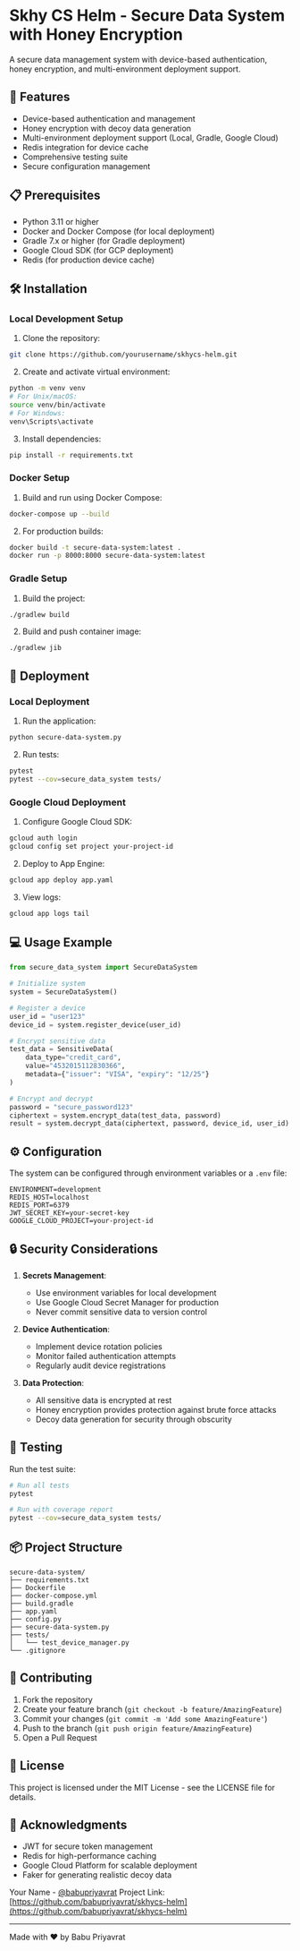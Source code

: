 #  Skhy CS  Helm - Secure Data System with Honey Encryption


A secure data management system with device-based authentication, honey encryption, and multi-environment deployment support.

## 🔑 Features

- Device-based authentication and management
- Honey encryption with decoy data generation
- Multi-environment deployment support (Local, Gradle, Google Cloud)
- Redis integration for device cache
- Comprehensive testing suite
- Secure configuration management

## 📋 Prerequisites

- Python 3.11 or higher
- Docker and Docker Compose (for local deployment)
- Gradle 7.x or higher (for Gradle deployment)
- Google Cloud SDK (for GCP deployment)
- Redis (for production device cache)

## 🛠️ Installation

### Local Development Setup

1. Clone the repository:
```bash
git clone https://github.com/yourusername/skhycs-helm.git
```

2. Create and activate virtual environment:
```bash
python -m venv venv
# For Unix/macOS:
source venv/bin/activate
# For Windows:
venv\Scripts\activate
```

3. Install dependencies:
```bash
pip install -r requirements.txt
```

### Docker Setup

1. Build and run using Docker Compose:
```bash
docker-compose up --build
```

2. For production builds:
```bash
docker build -t secure-data-system:latest .
docker run -p 8000:8000 secure-data-system:latest
```

### Gradle Setup

1. Build the project:
```bash
./gradlew build
```

2. Build and push container image:
```bash
./gradlew jib
```

## 🚀 Deployment

### Local Deployment

1. Run the application:
```bash
python secure-data-system.py
```

2. Run tests:
```bash
pytest
pytest --cov=secure_data_system tests/
```

### Google Cloud Deployment

1. Configure Google Cloud SDK:
```bash
gcloud auth login
gcloud config set project your-project-id
```

2. Deploy to App Engine:
```bash
gcloud app deploy app.yaml
```

3. View logs:
```bash
gcloud app logs tail
```

## 💻 Usage Example

```python
from secure_data_system import SecureDataSystem

# Initialize system
system = SecureDataSystem()

# Register a device
user_id = "user123"
device_id = system.register_device(user_id)

# Encrypt sensitive data
test_data = SensitiveData(
    data_type="credit_card",
    value="4532015112830366",
    metadata={"issuer": "VISA", "expiry": "12/25"}
)

# Encrypt and decrypt
password = "secure_password123"
ciphertext = system.encrypt_data(test_data, password)
result = system.decrypt_data(ciphertext, password, device_id, user_id)
```

## ⚙️ Configuration

The system can be configured through environment variables or a `.env` file:

```env
ENVIRONMENT=development
REDIS_HOST=localhost
REDIS_PORT=6379
JWT_SECRET_KEY=your-secret-key
GOOGLE_CLOUD_PROJECT=your-project-id
```

## 🔒 Security Considerations

1. **Secrets Management**:
   - Use environment variables for local development
   - Use Google Cloud Secret Manager for production
   - Never commit sensitive data to version control

2. **Device Authentication**:
   - Implement device rotation policies
   - Monitor failed authentication attempts
   - Regularly audit device registrations

3. **Data Protection**:
   - All sensitive data is encrypted at rest
   - Honey encryption provides protection against brute force attacks
   - Decoy data generation for security through obscurity

## 🧪 Testing

Run the test suite:
```bash
# Run all tests
pytest

# Run with coverage report
pytest --cov=secure_data_system tests/
```

## 📦 Project Structure

```
secure-data-system/
├── requirements.txt
├── Dockerfile
├── docker-compose.yml
├── build.gradle
├── app.yaml
├── config.py
├── secure-data-system.py
├── tests/
│   └── test_device_manager.py
└── .gitignore
```

## 🤝 Contributing

1. Fork the repository
2. Create your feature branch (`git checkout -b feature/AmazingFeature`)
3. Commit your changes (`git commit -m 'Add some AmazingFeature'`)
4. Push to the branch (`git push origin feature/AmazingFeature`)
5. Open a Pull Request

## 📄 License

This project is licensed under the MIT License - see the LICENSE file for details.

## 🙏 Acknowledgments

- JWT for secure token management
- Redis for high-performance caching
- Google Cloud Platform for scalable deployment
- Faker for generating realistic decoy data

Your Name - [@babupriyavrat](https://linkedin.com/in/babupriyavrat)
Project Link: [https://github.com/babupriyavrat/skhycs-helm](https://github.com/babupriyavrat/skhycs-helm)

---
Made with ❤️ by Babu Priyavrat

